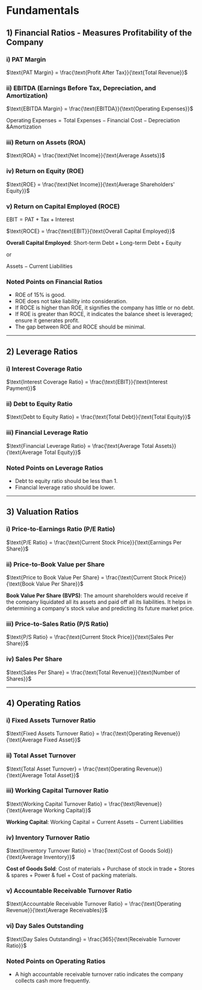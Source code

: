 # Fundamentals

## 1) Financial Ratios - Measures Profitability of the Company

### i) PAT Margin
$\text{PAT Margin} = \frac{\text{Profit After Tax}}{\text{Total Revenue}}$

### ii) EBITDA (Earnings Before Tax, Depreciation, and Amortization)
$\text{EBITDA Margin} = \frac{\text{EBITDA}}{\text{Operating Expenses}}$

$\text{Operating Expenses} = \text{Total Expenses} - \text{Financial Cost} - \text{Depreciation \& Amortization}$

### iii) Return on Assets (ROA)
$\text{ROA} = \frac{\text{Net Income}}{\text{Average Assets}}$

### iv) Return on Equity (ROE)
$\text{ROE} = \frac{\text{Net Income}}{\text{Average Shareholders' Equity}}$

### v) Return on Capital Employed (ROCE)
$\text{EBIT} = \text{PAT} + \text{Tax} + \text{Interest}$

$\text{ROCE} = \frac{\text{EBIT}}{\text{Overall Capital Employed}}$

**Overall Capital Employed**:
$\text{Short-term Debt} + \text{Long-term Debt} + \text{Equity}$

or

$\text{Assets} - \text{Current Liabilities}$

### Noted Points on Financial Ratios
- ROE of 15% is good.
- ROE does not take liability into consideration.
- If ROCE is higher than ROE, it signifies the company has little or no debt.
- If ROE is greater than ROCE, it indicates the balance sheet is leveraged; ensure it generates profit.
- The gap between ROE and ROCE should be minimal.

---

## 2) Leverage Ratios

### i) Interest Coverage Ratio
$\text{Interest Coverage Ratio} = \frac{\text{EBIT}}{\text{Interest Payment}}$

### ii) Debt to Equity Ratio
$\text{Debt to Equity Ratio} = \frac{\text{Total Debt}}{\text{Total Equity}}$

### iii) Financial Leverage Ratio
$\text{Financial Leverage Ratio} = \frac{\text{Average Total Assets}}{\text{Average Total Equity}}$

### Noted Points on Leverage Ratios
- Debt to equity ratio should be less than 1.
- Financial leverage ratio should be lower.

---

## 3) Valuation Ratios

### i) Price-to-Earnings Ratio (P/E Ratio)
$\text{P/E Ratio} = \frac{\text{Current Stock Price}}{\text{Earnings Per Share}}$

### ii) Price-to-Book Value per Share
$\text{Price to Book Value Per Share} = \frac{\text{Current Stock Price}}{\text{Book Value Per Share}}$

**Book Value Per Share (BVPS)**:
The amount shareholders would receive if the company liquidated all its assets and paid off all its liabilities. It helps in determining a company's stock value and predicting its future market price.

### iii) Price-to-Sales Ratio (P/S Ratio)
$\text{P/S Ratio} = \frac{\text{Current Stock Price}}{\text{Sales Per Share}}$

### iv) Sales Per Share
$\text{Sales Per Share} = \frac{\text{Total Revenue}}{\text{Number of Shares}}$

---

## 4) Operating Ratios

### i) Fixed Assets Turnover Ratio
$\text{Fixed Assets Turnover Ratio} = \frac{\text{Operating Revenue}}{\text{Average Fixed Asset}}$

### ii) Total Asset Turnover
$\text{Total Asset Turnover} = \frac{\text{Operating Revenue}}{\text{Average Total Asset}}$

### iii) Working Capital Turnover Ratio
$\text{Working Capital Turnover Ratio} = \frac{\text{Revenue}}{\text{Average Working Capital}}$

**Working Capital**:
$\text{Working Capital} = \text{Current Assets} - \text{Current Liabilities}$

### iv) Inventory Turnover Ratio
$\text{Inventory Turnover Ratio} = \frac{\text{Cost of Goods Sold}}{\text{Average Inventory}}$

**Cost of Goods Sold**:
Cost of materials + Purchase of stock in trade + Stores & spares + Power & fuel + Cost of packing materials.

### v) Accountable Receivable Turnover Ratio
$\text{Accountable Receivable Turnover Ratio} = \frac{\text{Operating Revenue}}{\text{Average Receivables}}$

### vi) Day Sales Outstanding
$\text{Day Sales Outstanding} = \frac{365}{\text{Receivable Turnover Ratio}}$

### Noted Points on Operating Ratios
- A high accountable receivable turnover ratio indicates the company collects cash more frequently.
